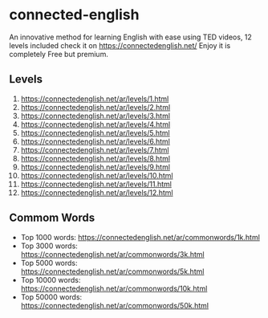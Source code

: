 # connected-english
An innovative method for learning English with ease using TED videos, 12 levels included
check it on https://connectedenglish.net/
Enjoy it is completely Free but premium.

## Levels
1. https://connectedenglish.net/ar/levels/1.html
1. https://connectedenglish.net/ar/levels/2.html
1. https://connectedenglish.net/ar/levels/3.html
1. https://connectedenglish.net/ar/levels/4.html
1. https://connectedenglish.net/ar/levels/5.html
1. https://connectedenglish.net/ar/levels/6.html
1. https://connectedenglish.net/ar/levels/7.html
1. https://connectedenglish.net/ar/levels/8.html
1. https://connectedenglish.net/ar/levels/9.html
1. https://connectedenglish.net/ar/levels/10.html
1. https://connectedenglish.net/ar/levels/11.html
1. https://connectedenglish.net/ar/levels/12.html

## Commom Words
- Top 1000 words: https://connectedenglish.net/ar/commonwords/1k.html
- Top 3000 words: https://connectedenglish.net/ar/commonwords/3k.html
- Top 5000 words: https://connectedenglish.net/ar/commonwords/5k.html
- Top 10000 words: https://connectedenglish.net/ar/commonwords/10k.html
- Top 50000 words: https://connectedenglish.net/ar/commonwords/50k.html








